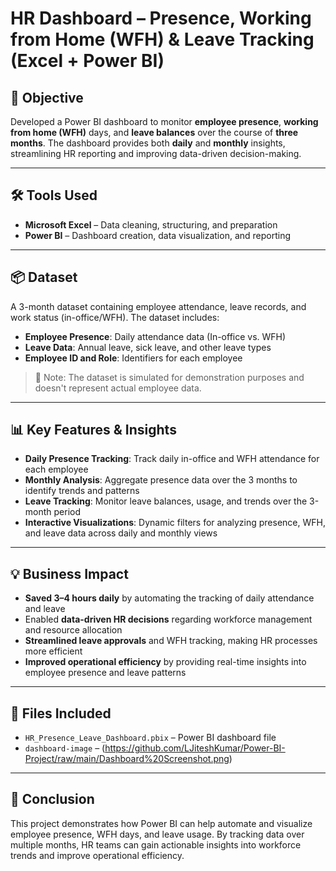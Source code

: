 # HR Dashboard – Presence, Working from Home (WFH) & Leave Tracking (Excel + Power BI)

## 📌 Objective
Developed a Power BI dashboard to monitor **employee presence**, **working from home (WFH)** days, and **leave balances** over the course of **three months**. The dashboard provides both **daily** and **monthly** insights, streamlining HR reporting and improving data-driven decision-making.

---

## 🛠 Tools Used
- **Microsoft Excel** – Data cleaning, structuring, and preparation  
- **Power BI** – Dashboard creation, data visualization, and reporting

---

## 📦 Dataset
A 3-month dataset containing employee attendance, leave records, and work status (in-office/WFH). The dataset includes:
- **Employee Presence**: Daily attendance data (In-office vs. WFH)  
- **Leave Data**: Annual leave, sick leave, and other leave types  
- **Employee ID and Role**: Identifiers for each employee

> 📌 Note: The dataset is simulated for demonstration purposes and doesn't represent actual employee data.

---

## 📊 Key Features & Insights
- **Daily Presence Tracking**: Track daily in-office and WFH attendance for each employee  
- **Monthly Analysis**: Aggregate presence data over the 3 months to identify trends and patterns  
- **Leave Tracking**: Monitor leave balances, usage, and trends over the 3-month period  
- **Interactive Visualizations**: Dynamic filters for analyzing presence, WFH, and leave data across daily and monthly views

---

## 💡 Business Impact
- **Saved 3–4 hours daily** by automating the tracking of daily attendance and leave  
- Enabled **data-driven HR decisions** regarding workforce management and resource allocation  
- **Streamlined leave approvals** and WFH tracking, making HR processes more efficient  
- **Improved operational efficiency** by providing real-time insights into employee presence and leave patterns

---

## 📁 Files Included
- `HR_Presence_Leave_Dashboard.pbix` – Power BI dashboard file  
- `dashboard-image` – (https://github.com/LJiteshKumar/Power-BI-Project/raw/main/Dashboard%20Screenshot.png)

---

## 📎 Conclusion
This project demonstrates how Power BI can help automate and visualize employee presence, WFH days, and leave usage. By tracking data over multiple months, HR teams can gain actionable insights into workforce trends and improve operational efficiency.

